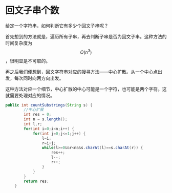 # 回文子串个数

给定一个字符串，如何判断它有多少个回文子串呢？

首先想到的方法就是，遍历所有子串，再去判断子串是否为回文子串。这种方法的时间复杂度为$$O(n^3)$$，很明显是不可取的。

再之后我们便想到，回文字符串对应的搜寻方法——中心扩散。从一个中心点出发，每次同时向两方向出发。

这种方法对应一个细节，中心扩散的中心可能是一个字符，也可能是两个字符。这就需要处理对应的情况。

```java
public int countSubstrings(String s) {
        //中心扩展
		int res = 0;
		int n = s.length();
		int l,r;
		for(int i=0;i<n;i++) {
			for(int j=0;j<=1;j++) {
				l=i;
				r=i+j;
				while(l>=0&&r<n&&s.charAt(l)==s.charAt(r)) {
					res++;
					l--;
					r++;
				}
			}
		}
		return res;
    }
```

